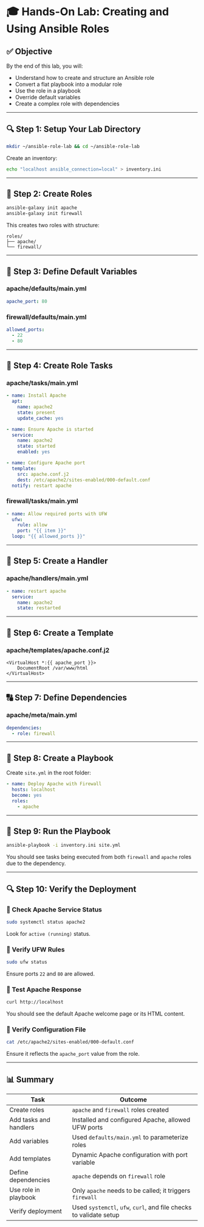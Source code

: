 # 🎓 Hands-On Lab: Creating and Using Ansible Roles

## ✅ Objective

By the end of this lab, you will:

* Understand how to create and structure an Ansible role
* Convert a flat playbook into a modular role
* Use the role in a playbook
* Override default variables
* Create a complex role with dependencies

---

## 🔍 Step 1: Setup Your Lab Directory

```bash
mkdir ~/ansible-role-lab && cd ~/ansible-role-lab
```

Create an inventory:

```bash
echo "localhost ansible_connection=local" > inventory.ini
```

---

## 🔧 Step 2: Create Roles

```bash
ansible-galaxy init apache
ansible-galaxy init firewall
```

This creates two roles with structure:

```
roles/
├── apache/
└── firewall/
```

---

## 📃 Step 3: Define Default Variables

### apache/defaults/main.yml

```yaml
apache_port: 80
```

### firewall/defaults/main.yml

```yaml
allowed_ports:
  - 22
  - 80
```

---

## 🔧 Step 4: Create Role Tasks

### apache/tasks/main.yml

```yaml
- name: Install Apache
  apt:
    name: apache2
    state: present
    update_cache: yes

- name: Ensure Apache is started
  service:
    name: apache2
    state: started
    enabled: yes

- name: Configure Apache port
  template:
    src: apache.conf.j2
    dest: /etc/apache2/sites-enabled/000-default.conf
  notify: restart apache
```

### firewall/tasks/main.yml

```yaml
- name: Allow required ports with UFW
  ufw:
    rule: allow
    port: "{{ item }}"
  loop: "{{ allowed_ports }}"
```

---

## 🔧 Step 5: Create a Handler

### apache/handlers/main.yml

```yaml
- name: restart apache
  service:
    name: apache2
    state: restarted
```

---

## 📄 Step 6: Create a Template

### apache/templates/apache.conf.j2

```jinja
<VirtualHost *:{{ apache_port }}>
    DocumentRoot /var/www/html
</VirtualHost>
```

---

## 🔠 Step 7: Define Dependencies

### apache/meta/main.yml

```yaml
dependencies:
  - role: firewall
```

---

## 📄 Step 8: Create a Playbook

Create `site.yml` in the root folder:

```yaml
- name: Deploy Apache with Firewall
  hosts: localhost
  become: yes
  roles:
    - apache
```

---

## 🔄 Step 9: Run the Playbook

```bash
ansible-playbook -i inventory.ini site.yml
```

You should see tasks being executed from both `firewall` and `apache` roles due to the dependency.

---

## 🔍 Step 10: Verify the Deployment

### 🔢 Check Apache Service Status

```bash
sudo systemctl status apache2
```

Look for `active (running)` status.

### 🔢 Verify UFW Rules

```bash
sudo ufw status
```

Ensure ports `22` and `80` are allowed.

### 🔢 Test Apache Response

```bash
curl http://localhost
```

You should see the default Apache welcome page or its HTML content.

### 🔢 Verify Configuration File

```bash
cat /etc/apache2/sites-enabled/000-default.conf
```

Ensure it reflects the `apache_port` value from the role.

---

## 📊 Summary

| Task                   | Outcome                                                            |
| ---------------------- | ------------------------------------------------------------------ |
| Create roles           | `apache` and `firewall` roles created                              |
| Add tasks and handlers | Installed and configured Apache, allowed UFW ports                 |
| Add variables          | Used `defaults/main.yml` to parameterize roles                     |
| Add templates          | Dynamic Apache configuration with port variable                    |
| Define dependencies    | `apache` depends on `firewall` role                                |
| Use role in playbook   | Only `apache` needs to be called; it triggers `firewall`           |
| Verify deployment      | Used `systemctl`, `ufw`, `curl`, and file checks to validate setup |



